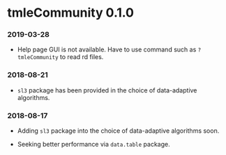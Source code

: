 tmleCommunity 0.1.0
==============

### 2019-03-28

* Help page GUI is not available. Have to use command such as `?tmleCommunity` to read rd files.

### 2018-08-21

* `sl3` package has been provided in the choice of data-adaptive algorithms.

### 2018-08-17

* Adding `sl3` package into the choice of data-adaptive algorithms soon.

* Seeking better performance via `data.table` package.
